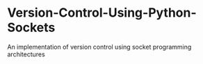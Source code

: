 # Version-Control-Using-Python-Sockets
An implementation of version control using socket programming architectures
